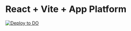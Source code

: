 # React + Vite + App Platform

[![Deploy to DO](https://www.deploytodo.com/do-btn-blue.svg)](https://github.com/chrisdemars/na-cryptids-ionic-do/tree/main)
